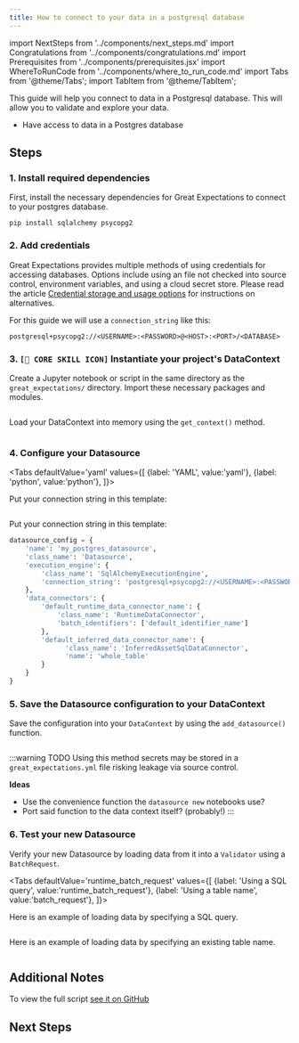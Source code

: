 ```yaml
---
title: How to connect to your data in a postgresql database
---
```

import NextSteps from '../components/next_steps.md'
import Congratulations from '../components/congratulations.md'
import Prerequisites from '../components/prerequisites.jsx'
import WhereToRunCode from '../components/where_to_run_code.md'
import Tabs from '@theme/Tabs';
import TabItem from '@theme/TabItem';

This guide will help you connect to data in a Postgresql database.
This will allow you to validate and explore your data.

<Prerequisites>

- Have access to data in a Postgres database

</Prerequisites>

<WhereToRunCode />

## Steps

### 1. Install required dependencies

First, install the necessary dependencies for Great Expectations to connect to your postgres database.

```console
pip install sqlalchemy psycopg2
```

### 2. Add credentials

Great Expectations provides multiple methods of using credentials for accessing databases.
Options include using an file not checked into source control, environment variables, and using a cloud secret store.
Please read the article [Credential storage and usage options](../advanced/database_credentials) for instructions on alternatives.

For this guide we will use a `connection_string` like this:

```                                                                            
postgresql+psycopg2://<USERNAME>:<PASSWORD>@<HOST>:<PORT>/<DATABASE>
```   

### 3. `[🍏 CORE SKILL ICON]` Instantiate your project's DataContext

Create a Jupyter notebook or script in the same directory as the `great_expectations/` directory.
Import these necessary packages and modules.

```python file=../../../../integration/code/connecting_to_your_data/database/postgres.py#L1-L3
```

Load your DataContext into memory using the `get_context()` method.

```python file=../../../../integration/code/connecting_to_your_data/database/postgres.py#L15
```

### 4. Configure your Datasource

<Tabs
  defaultValue='yaml'
  values={[
  {label: 'YAML', value:'yaml'},
  {label: 'python', value:'python'},
  ]}>
  <TabItem value="yaml">

Put your connection string in this template:

```python file=../../../../integration/code/connecting_to_your_data/database/postgres.py#L17-L31
```
</TabItem>
<TabItem value="python">

Put your connection string in this template:

```python
datasource_config = {
    'name': 'my_postgres_datasource',
    'class_name': 'Datasource',
    'execution_engine': {
        'class_name': 'SqlAlchemyExecutionEngine',
        'connection_string': 'postgresql+psycopg2://<USERNAME>:<PASSWORD>@<HOST>:<PORT>/<DATABASE>'
    },
    'data_connectors': {
        'default_runtime_data_connector_name': {
            'class_name': 'RuntimeDataConnector',
            'batch_identifiers': ['default_identifier_name']
        },
        'default_inferred_data_connector_name': {
              'class_name': 'InferredAssetSqlDataConnector',
              'name': 'whole_table'
        }
    }
}
```

</TabItem>

</Tabs>

### 5. Save the Datasource configuration to your DataContext

Save the configuration into your `DataContext` by using the `add_datasource()` function.

```python file=../../../../integration/code/connecting_to_your_data/database/postgres.py#L37
```

:::warning TODO
Using this method secrets may be stored in a `great_expectations.yml` file risking leakage via source control.

**Ideas**
- Use the convenience function the `datasource new` notebooks use?
- Port said function to the data context itself? (probably!)
:::

### 6. Test your new Datasource

Verify your new Datasource by loading data from it into a `Validator` using a `BatchRequest`.

<Tabs
  defaultValue='runtime_batch_request'
  values={[
  {label: 'Using a SQL query', value:'runtime_batch_request'},
  {label: 'Using a table name', value:'batch_request'},
  ]}>
  <TabItem value="runtime_batch_request">

Here is an example of loading data by specifying a SQL query.

```python file=../../../../integration/code/connecting_to_your_data/database/postgres.py#L40-L54
```

  </TabItem>

  <TabItem value="batch_request">

Here is an example of loading data by specifying an existing table name.

```python file=../../../../integration/code/connecting_to_your_data/database/postgres.py#L57-L70
```

  </TabItem>
</Tabs>

<Congratulations />

## Additional Notes

To view the full script [see it on GitHub](https://github.com/great-expectations/great_expectations/blob/knoxpod/integration/code/connecting_to_your_data/database/postgres.py)

## Next Steps

<NextSteps />
